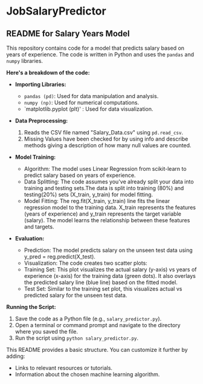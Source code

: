 # JobSalaryPredictor

## README for Salary Years Model

This repository contains code for a model that predicts salary based on years of experience. The code is written in Python and uses the `pandas` and `numpy` libraries.

**Here's a breakdown of the code:**

* **Importing Libraries:**
  * `pandas (pd)`: Used for data manipulation and analysis.
  * `numpy (np)`: Used for numerical computations.
  * `matplotlib.pyplot (plt)' : Used for data visualization.

* **Data Preprocessing:**
  1. Reads the CSV file named "Salary_Data.csv" using `pd.read_csv`.
  2. Missing Values have been checked for by using info and describe methods giving a description of how many null values are counted.

* **Model Training:** 
  * Algorithm: The model uses Linear Regression from scikit-learn to predict salary based on years of experience.
  * Data Splitting: The code assumes you've already split your data into training and testing sets.The data is split into training (80%) and testing(20%) sets (X_train, y_train) for model fitting.
  * Model Fitting: The reg.fit(X_train, y_train) line fits the linear regression model to the training data. X_train represents the features (years of experience) and y_train represents the target variable (salary). The model learns the relationship between these features and targets.

* **Evaluation:** 
  * Prediction: The model predicts salary on the unseen test data using y_pred = reg.predict(X_test).
  * Visualization: The code creates two scatter plots:
  * Training Set: This plot visualizes the actual salary (y-axis) vs years of experience (x-axis) for the training data (green dots). It also overlays the predicted salary     line (blue line) based on the fitted model.
  * Test Set: Similar to the training set plot, this visualizes actual vs predicted salary for the unseen test data.

**Running the Script:**

 1. Save the code as a Python file (e.g., `salary_predictor.py`).
 2. Open a terminal or command prompt and navigate to the directory where you saved the file.
 3. Run the script using `python salary_predictor.py`.

This README provides a basic structure. You can customize it further by adding:

* Links to relevant resources or tutorials.
* Information about the chosen machine learning algorithm.

